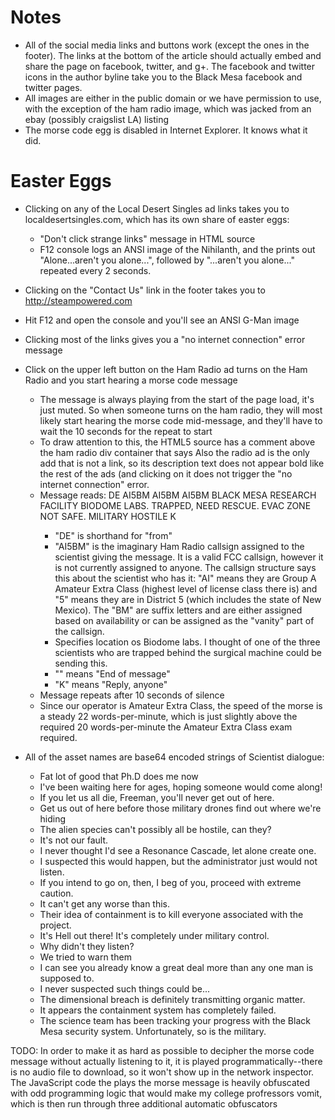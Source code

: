 # Notes
- All of the social media links and buttons work (except the ones in the footer). The links at the bottom of the article should actually embed and share the page on facebook, twitter, and g+. The facebook and twitter icons in the author byline take you to the Black Mesa facebook and twitter pages.
- All images are either in the public domain or we have permission to use, with the exception of the ham radio image, which was jacked from an ebay (possibly craigslist LA) listing
- The morse code egg is disabled in Internet Explorer. It knows what it did.




# Easter Eggs
- Clicking on any of the Local Desert Singles ad links takes you to localdesertsingles.com, which has its own share of easter eggs:
  - "Don't click strange links" message in HTML source
  - F12 console logs an ANSI image of the Nihilanth, and the prints out "Alone...aren't you alone...", followed by "...aren't you alone..." repeated every 2 seconds.

- Clicking on the "Contact Us" link in the footer takes you to http://steampowered.com
- Hit F12 and open the console and you'll see an ANSI G-Man image
- Clicking most of the links gives you a "no internet connection" error message

- Click on the upper left button on the Ham Radio ad turns on the Ham Radio and you start hearing a morse code message
  - The message is always playing from the start of the page load, it's just muted. So when someone turns on the ham radio, they will most likely start hearing the morse code mid-message, and they'll have to wait the 10 seconds for the repeat to start
  - To draw attention to this, the HTML5 source has a comment above the ham radio div container that says <!-- Get away from there, Freeman! I'm expecting an important message --> Also the radio ad is the only add that is not a link, so its description text does not appear bold like the rest of the ads (and clicking on it does not trigger the "no internet connection" error.
  - Message reads: <SOS> <SOS> <SOS> DE AI5BM AI5BM AI5BM BLACK MESA RESEARCH FACILITY BIODOME LABS. TRAPPED, NEED RESCUE. EVAC ZONE NOT SAFE. MILITARY HOSTILE <AR> K
    - "DE" is shorthand for "from"
    - "AI5BM" is the imaginary Ham Radio callsign assigned to the scientist giving the message. It is a valid FCC callsign, however it is not currently assigned to anyone. The callsign structure says this about the scientist who has it: "AI" means they are Group A Amateur Extra Class (highest level of license class there is) and "5" means they are in District 5 (which includes the state of New Mexico). The "BM" are suffix letters and are either assigned based on availability or can be assigned as the "vanity" part of the callsign.
    - Specifies location os Biodome labs. I thought of one of the three scientists who are trapped behind the surgical machine could be sending this.
    - "<AR>" means "End of message"
    - "K" means "Reply, anyone"
  - Message repeats after 10 seconds of silence
  - Since our operator is Amateur Extra Class, the speed of the morse is a steady 22 words-per-minute, which is just slightly above the required 20 words-per-minute the Amateur Extra Class exam required.

- All of the asset names are base64 encoded strings of Scientist dialogue:
  - Fat lot of good that Ph.D does me now
  - I've been waiting here for ages, hoping someone would come along!
  - If you let us all die, Freeman, you'll never get out of here.
  - Get us out of here before those military drones find out where we're hiding
  - The alien species can't possibly all be hostile, can they?
  - It's not our fault.
  - I never thought I'd see a Resonance Cascade, let alone create one.
  - I suspected this would happen, but the administrator just would not listen.
  - If you intend to go on, then, I beg of you, proceed with extreme caution.
  - It can't get any worse than this.
  - Their idea of containment is to kill everyone associated with the project.
  - It's Hell out there! It's completely under military control.
  - Why didn't they listen?
  - We tried to warn them
  - I can see you already know a great deal more than any one man is supposed to.
  - I never suspected such things could be...
  - The dimensional breach is definitely transmitting organic matter.
  - It appears the containment system has completely failed.
  - The science team has been tracking your progress with the Black Mesa security system. Unfortunately, so is the military.


TODO: In order to make it as hard as possible to decipher the morse code message without actually listening to it, it is played programmatically--there is no audio file to download, so it won't show up in the network inspector. The JavaScript code the plays the morse message is heavily obfuscated with odd programming logic that would make my college profressors vomit, which is then run through three additional automatic obfuscators
